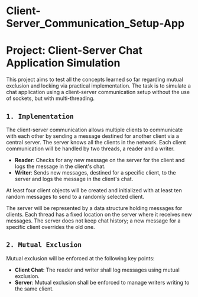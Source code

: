# Client-Server_Communication_Setup-App
# Project: Client-Server Chat Application Simulation 
This project aims to test all the concepts learned so far regarding mutual exclusion and locking via practical implementation. The task is to simulate a chat application using a client-server communication setup without the use of sockets, but with multi-threading.

## `1. Implementation`

The client-server communication allows multiple clients to communicate with each other by sending a message destined for another client via a central server. The server knows all the clients in the network. Each client communication will be handled by two threads, a reader and a writer.

- **Reader**: Checks for any new message on the server for the client and logs the message in the client's chat.
- **Writer**: Sends new messages, destined for a specific client, to the server and logs the message in the client's chat.

At least four client objects will be created and initialized with at least ten random messages to send to a randomly selected client.

The server will be represented by a data structure holding messages for clients. Each thread has a fixed location on the server where it receives new messages. The server does not keep chat history; a new message for a specific client overrides the old one.

## `2. Mutual Exclusion`

Mutual exclusion will be enforced at the following key points:

- **Client Chat**: The reader and writer shall log messages using mutual exclusion.
- **Server**: Mutual exclusion shall be enforced to manage writers writing to the same client.
